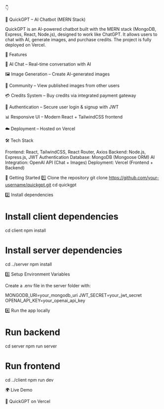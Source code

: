 👇

🚀 QuickGPT – AI Chatbot (MERN Stack)

QuickGPT is an AI-powered chatbot built with the MERN stack (MongoDB, Express, React, Node.js), designed to work like ChatGPT. It allows users to chat with AI, generate images, and purchase credits. The project is fully deployed on Vercel.

🌟 Features

💬 AI Chat – Real-time conversation with AI

🖼️ Image Generation – Create AI-generated images

👥 Community – View published images from other users

💳 Credits System – Buy credits via integrated payment gateway

🔐 Authentication – Secure user login & signup with JWT

📊 Responsive UI – Modern React + TailwindCSS frontend

☁️ Deployment – Hosted on Vercel

🛠️ Tech Stack

Frontend: React, TailwindCSS, React Router, Axios
Backend: Node.js, Express.js, JWT Authentication
Database: MongoDB (Mongoose ORM)
AI Integration: OpenAI API (Chat + Images)
Deployment: Vercel (Frontend + Backend)

🚀 Getting Started
1️⃣ Clone the repository
git clone https://github.com/your-username/quickgpt.git
cd quickgpt

2️⃣ Install dependencies
# Install client dependencies
cd client
npm install

# Install server dependencies
cd ../server
npm install

3️⃣ Setup Environment Variables

Create a .env file in the server folder with:

MONGODB_URI=your_mongodb_uri
JWT_SECRET=your_jwt_secret
OPENAI_API_KEY=your_openai_api_key

4️⃣ Run the app locally
# Run backend
cd server
npm run server

# Run frontend
cd ../client
npm run dev

🌍 Live Demo

🔗 QuickGPT on Vercel
